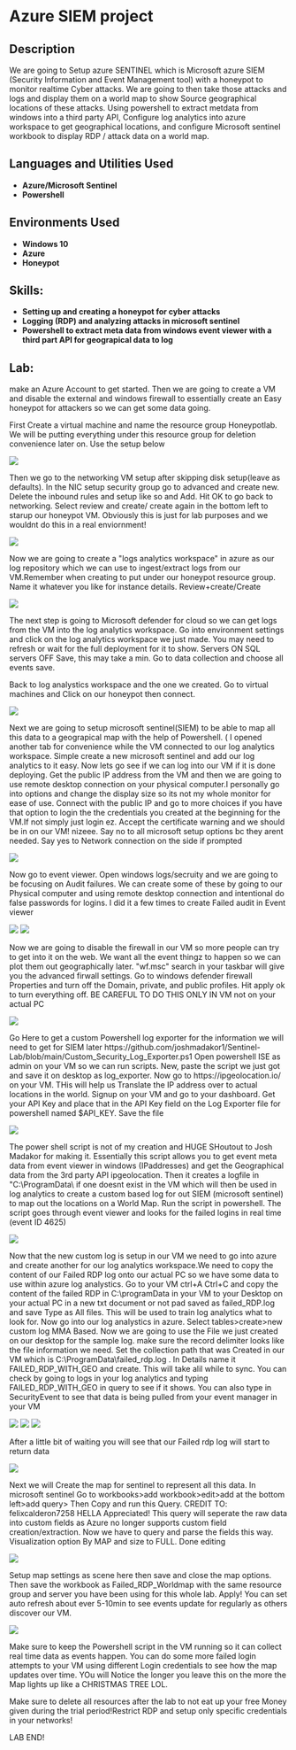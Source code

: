 <h1>Azure SIEM project </h1>

<h2>Description</h2>
We are going to Setup azure SENTINEL which is Microsoft azure SIEM (Security Information and Event Management tool) with a honeypot to monitor realtime Cyber attacks. We are going to then take those attacks and logs and display them on a world map to show Source geographical locations of these attacks. Using powershell to extract metdata  from windows into a third party API, Configure log analytics into azure workspace to get geographical locations, and configure Microsoft sentinel workbook to display RDP / attack data on a world map.
<br />


<h2>Languages and Utilities Used</h2>

- <b>Azure/Microsoft Sentinel</b> 
- <b>Powershell</b>

<h2>Environments Used</h2>

- <b>Windows 10</b>
- <b>Azure</b>
- <b>Honeypot</b>

<h2>Skills:</h2> 

- <b>Setting up and creating a honeypot for cyber attacks</b>
- <b>Logging (RDP) and analyzing attacks in microsoft sentinel</b>
- <b>Powershell to extract meta data from windows event viewer with a third part API for geograpical data to log</b>

<h2>Lab:</h2> 

<p>make an Azure Account to get started. Then we are going to create a VM and disable the external and windows firewall to essentially create an Easy honeypot for attackers so we can get some data going. </p>
<p> First Create a virtual machine  and name the resource group Honeypotlab. We will be putting everything under this resource group for deletion convenience later on. Use the setup below</p> 
<img src="https://imgur.com/knYlKAd.gif"/>

<p>Then we go to the networking VM setup after skipping disk setup(leave as defaults). In the NIC setup security group go to advanced and create new. Delete the inbound rules and setup like so and Add. Hit OK to go back to networking. Select review and create/ create again in the bottom left to starup our honeypot VM. Obviously this is just for lab purposes and we wouldnt do this in a real enviornment!</p>
<img src="https://imgur.com/gIpBSiE.gif"/>
  
<p>Now we are going to create a "logs analytics workspace" in azure as our log repository which we can use to ingest/extract logs from our VM.Remember when creating to put under our honeypot resource group. Name it whatever you like for instance details. Review+create/Create</p>
<img src="https://imgur.com/SHGiWs8.gif"/>

<p>The next step is going to Microsoft defender for cloud so we can get logs from the VM into the log analytics workspace. Go into environment settings and click on the log analytics workspace we just made. You may need to refresh or wait for the full deployment for it to show. Servers ON SQL servers OFF Save, this may take a min. Go to data collection and choose all events save.</p>

<p>Back to log analystics workspace and the one we created. Go to virtual machines and Click on our honeypot then connect.</p>
<img src="https://imgur.com/cU2jMaq.gif"/>

<p>Next we are going to setup microsoft sentinel(SIEM) to be able to map all this data to a geograpical map with the help of Powershell. ( I opened another tab for convenience while the VM connected to our log analytics workspace. Simple create a new microsoft sentinel and add our log analytics to it easy. Now lets go see if we can log into our VM if it is done deploying. Get the public IP address from the VM and then we are going to use remote desktop connection on your physical computer.I personally go into options and change the display size so its not my whole monitor for ease of use. Connect with the public IP and go to more choices if you have that option to login the the credentials you created at the beginning for the VM.If not simply just login ez. Accept the certificate warning and we should be in on our VM! nizeee. Say no to all microsoft setup options bc they arent needed. Say yes to Network connection on the side if prompted</p>
<img src="https://imgur.com/baCywCp.gif"/>

<p>Now go to event viewer. Open windows logs/secruity and we are going to be focusing on Audit failures. We can create some of these by going to our Physical computer and using remote desktop connection and intentional do false passwords for logins. I did it a few times to create Failed audit in Event viewer </p>
<img src="https://imgur.com/LZJ1MJ2.gif"/>
<img src="https://imgur.com/fGkaTA3.gif"/>

<p>Now we are going to disable the firewall in our VM so more people can try to get into it on the web. We want all the event thingz to happen so we can plot them out geographically later. "wf.msc" search in your taskbar will give you the advanced firwall settings. Go to windows defender firewall Properties and turn off the Domain, private, and public profiles. Hit apply ok to turn everything off. BE CAREFUL TO DO THIS ONLY IN VM not on your actual PC </p>
<img src="https://imgur.com/37LlU7I.gif"/>

 <p> Go Here to get a custom Powershell log exporter for the information we will need to get for SIEM later https://github.com/joshmadakor1/Sentinel-Lab/blob/main/Custom_Security_Log_Exporter.ps1 Open powershell ISE as admin on your VM so we can run scripts. New, paste the script we just got and save it on desktop as log_exporter. Now go to https://ipgeolocation.io/ on your VM. THis will help us Translate the IP address over to actual locations in the world. Signup on your VM and go to your dashboard. Get your API Key and place that in the API Key field on the Log Exporter file for powershell named $API_KEY. Save the file  </p> 
<img src="https://imgur.com/Kwqc05A.gif"/>

<p>The power shell script is not of my creation and HUGE SHoutout to Josh Madakor for making it. Essentially this script allows you to get event meta data from event viewer in windows (IPaddresses) and get the Geographical data from the 3rd party API ipgeolocation. Then it creates a logfile in "C:\ProgramData\ if one doesnt exist in the VM which will then be used in log analytics to create a custom based log for out SIEM (microsoft sentinel) to map out the locations on a World Map. Run the script in powershell. The script goes through event viewer and looks for the failed logins in real time (event ID 4625)</p>
<img src="https://imgur.com/kaX8Uhn.gif"/>
  
<p>Now that the new custom log is setup in our VM we need to go into azure and create another for our log analytics workspace.We need to copy the content of our Failed RDP log onto our actual PC so we have some data to use within azure log analystics. Go to your VM ctrl+A Ctrl+C and copy the content of the failed RDP in C:\programData in your VM to your Desktop on your actual PC in a new txt document or not pad saved as failed_RDP.log and save Type as All files. This will be used to train log analytics what to look for. Now go into our log analystics in azure. Select tables>create>new custom log MMA Based. Now we are going to use the File we just created on our desktop for the sample log. make sure the record delimiter looks like the file information we need. Set the collection path that was Created in our VM which is C:\ProgramData\failed_rdp.log . In Details name it FAILED_RDP_WITH_GEO and create. This will take alil while to sync. You can check by going to logs in your log analytics and typing FAILED_RDP_WITH_GEO in query to see if it shows. You can also type in SecurityEvent to see that data is being pulled from your event manager in your VM </p>
<img src="https://imgur.com/lJPlTaN.gif"/>
<img src="https://imgur.com/Fe8bewX.gif"/>
<img src="https://imgur.com/wVZiFSU.gif"/>


<p>After a little bit of waiting you will see that our  Failed rdp log will start to return data </p>
<img src="https://imgur.com/vFDxbOZ.gif"/>

<p>Next we will Create the map for sentinel to represent all this data. In microsoft sentinel Go to workbooks>add workbook>edit>add at the bottom left>add query>   Then Copy and run this Query. CREDIT TO: felixcalderon7258 HELLA Appreciated! This query will seperate the raw data into custom fields as Azure no longer supports custom field creation/extraction. Now we have to query and parse the fields this way. Visualization option By MAP and size to FULL. Done editing</p>
<img src="https://imgur.com/Qp3cJpg.gif"/>

<p>Setup map settings as scene here then save and close the map options. Then save the workbook as Failed_RDP_Worldmap with the same resource group and server you have been using for this whole lab. Apply! You can set auto refresh about ever 5-10min to see events update for regularly as others discover our VM.</p>
<img src="https://imgur.com/OAjB90X.gif"/>

<p>Make sure to keep the Powershell script in the VM running so it can collect real time data as events happen. You can do some more failed login attempts to your VM using different Login credentials to see how the map updates over time. YOu will Notice the longer you leave this on the more the Map lights up like a CHRISTMAS TREE LOL. </p>

<p>Make sure to delete all resources after the lab to not eat up your free Money given during the trial period!Restrict RDP and setup only specific credentials in your networks!</p>

<p>LAB END!</p>
